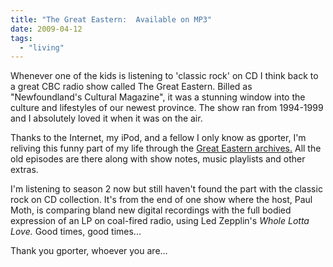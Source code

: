 ```yaml
---
title: "The Great Eastern:  Available on MP3"
date: 2009-04-12
tags:
  - "living"
---
```


Whenever one of the kids is listening to 'classic rock' on CD I think back to a great CBC radio show called The Great Eastern. Billed as "Newfoundland's Cultural Magazine", it was a stunning window into the culture and lifestyles of our newest province. The show ran from 1994-1999 and I absolutely loved it when it was on the air.

Thanks to the Internet, my iPod, and a fellow I only know as gporter, I'm reliving this funny part of my life through the [Great Eastern archives.](http://www.gporter.net/great/index.php) All the old episodes are there along with show notes, music playlists and other extras.

I'm listening to season 2 now but still haven't found the part with the classic rock on CD collection. It's from the end of one show where the host, Paul Moth, is comparing bland new digital recordings with the full bodied expression of an LP on coal-fired radio, using Led Zepplin's _Whole Lotta Love._ Good times, good times...

Thank you gporter, whoever you are...
